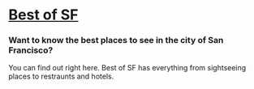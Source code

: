 # [Best of SF](http://andreholman.github.io/Best-of-SF "Best of SF")

### Want to know the best places to see in the city of San Francisco?

You can find out right here. Best of SF has everything from sightseeing places to restraunts and hotels.

